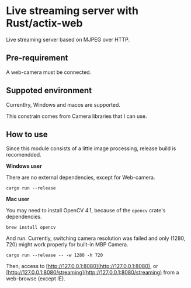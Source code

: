 # Live streaming server with Rust/actix-web

Live streaming server based on MJPEG over HTTP.

## Pre-requirement

A web-camera must be connected.

## Suppoted environment

Currentlry, Windows and macos are supported.

This constrain comes from Camera libraries that I can use.

## How to use

Since this module consists of a little image processing, release build is recomendded.

**Windows user**

There are no external dependencies, except for Web-camera.

```
cargo run --release
```

**Mac user**

You may need to install OpenCV 4.1, because of the `opencv` crate's dependencies.

```
brew install opencv
```

And run. Currently, switching camera resolution was failed and only (1280, 720) might work properly for built-in MBP Camera.

```
cargo run --release -- -w 1280 -h 720
```

Then, access to [http://127.0.0.1:8080](http://127.0.0.1:8080), or [http://127.0.0.1:8080/streaming](http://127.0.0.1:8080/streaming) from a web-browse (except IE).

